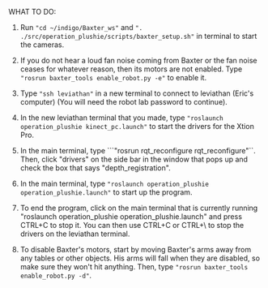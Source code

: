 WHAT TO DO:

1. Run ```"cd ~/indigo/Baxter_ws"``` and ```". ./src/operation_plushie/scripts/baxter_setup.sh"``` in terminal to start the cameras.

2. If you do not hear a loud fan noise coming from Baxter or the fan noise ceases for whatever reason, then its motors are not enabled. Type ```"rosrun baxter_tools enable_robot.py -e"``` to enable it.

3. Type ```"ssh leviathan"``` in a new terminal to connect to leviathan (Eric's computer) (You will need the robot lab password to continue).

3. In the new leviathan terminal that you made, type ```"roslaunch operation_plushie kinect_pc.launch"``` to start the drivers for the Xtion Pro.

4. In the main terminal, type ```"rosrun rqt_reconfigure rqt_reconfigure"``. Then, click "drivers" on the side bar in the window that pops up and check the box that says "depth_registration".

5. In the main terminal, type ```"roslaunch operation_plushie operation_plushie.launch"``` to start up the program.

6. To end the program, click on the main terminal that is currently running "roslaunch operation_plushie operation_plushie.launch" and press CTRL+C to stop it. You can then use CTRL+C or CTRL+\ to stop the drivers on the leviathan terminal.

7. To disable Baxter's motors, start by moving Baxter's arms away from any tables or other objects. His arms will fall when they are disabled, so make sure they won't hit anything. Then, type ```"rosrun baxter_tools enable_robot.py -d"```.
